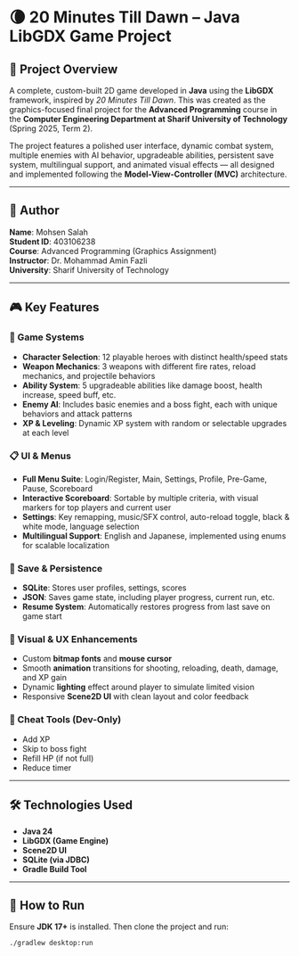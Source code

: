 # 🌘 20 Minutes Till Dawn – Java LibGDX Game Project

## 📘 Project Overview

A complete, custom-built 2D game developed in **Java** using the **LibGDX** framework, inspired by *20 Minutes Till Dawn*. This was created as the graphics-focused final project for the **Advanced Programming** course in the **Computer Engineering Department at Sharif University of Technology** (Spring 2025, Term 2).

The project features a polished user interface, dynamic combat system, multiple enemies with AI behavior, upgradeable abilities, persistent save system, multilingual support, and animated visual effects — all designed and implemented following the **Model-View-Controller (MVC)** architecture.

---

## 👤 Author
**Name**: Mohsen Salah  
**Student ID**: 403106238  
**Course**: Advanced Programming (Graphics Assignment)  
**Instructor**: Dr. Mohammad Amin Fazli  
**University**: Sharif University of Technology

---

## 🎮 Key Features

### 🧩 Game Systems
- **Character Selection**: 12 playable heroes with distinct health/speed stats
- **Weapon Mechanics**: 3 weapons with different fire rates, reload mechanics, and projectile behaviors
- **Ability System**: 5 upgradeable abilities like damage boost, health increase, speed buff, etc.
- **Enemy AI**: Includes basic enemies and a boss fight, each with unique behaviors and attack patterns
- **XP & Leveling**: Dynamic XP system with random or selectable upgrades at each level

### 📋 UI & Menus
- **Full Menu Suite**: Login/Register, Main, Settings, Profile, Pre-Game, Pause, Scoreboard
- **Interactive Scoreboard**: Sortable by multiple criteria, with visual markers for top players and current user
- **Settings**: Key remapping, music/SFX control, auto-reload toggle, black & white mode, language selection
- **Multilingual Support**: English and Japanese, implemented using enums for scalable localization

### 💾 Save & Persistence
- **SQLite**: Stores user profiles, settings, scores
- **JSON**: Saves game state, including player progress, current run, etc.
- **Resume System**: Automatically restores progress from last save on game start

### 🎨 Visual & UX Enhancements
- Custom **bitmap fonts** and **mouse cursor**
- Smooth **animation** transitions for shooting, reloading, death, damage, and XP gain
- Dynamic **lighting** effect around player to simulate limited vision
- Responsive **Scene2D UI** with clean layout and color feedback

### 🧪 Cheat Tools (Dev-Only)
- Add XP
- Skip to boss fight
- Refill HP (if not full)
- Reduce timer

---

## 🛠 Technologies Used

- **Java 24**
- **LibGDX (Game Engine)**
- **Scene2D UI**
- **SQLite (via JDBC)**
- **Gradle Build Tool**

---

## 🚀 How to Run

Ensure **JDK 17+** is installed. Then clone the project and run:

```bash
./gradlew desktop:run
